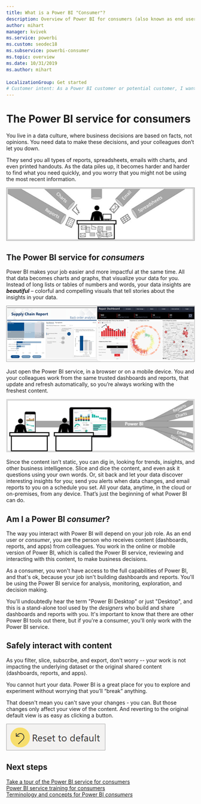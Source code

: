 ```yaml
---
title: What is a Power BI "Consumer"?
description: Overview of Power BI for consumers (also known as end users or business users).
author: mihart
manager: kvivek
ms.service: powerbi
ms.custom: seodec18
ms.subservice: powerbi-consumer
ms.topic: overview
ms.date: 10/31/2019
ms.author: mihart

LocalizationGroup: Get started
# Customer intent: As a Power BI customer or potential customer, I want to get a definition of a Power BI consumer so I know if I am a consumer (versus admin, creator, or dev) and, as a consumer, what I can accomplish with Power BI service.
---
```


# The Power BI service for consumers

You live in a data culture, where business decisions are based on facts, not opinions. You need data to make these decisions, and your colleagues don’t let you down.     
 
They send you all types of reports, spreadsheets, emails with charts, and even printed handouts. As the data piles up, it becomes harder and harder to find what you need quickly, and you worry that you might not be using the most recent information.  
 
![Power BI dashboard](media/end-user-consumer/power-bi-consumer-pipes.png)

## The Power BI service for *consumers*

Power BI makes your job easier and more impactful at the same time. All that data becomes charts and graphs, that visualize your data for you. Instead of long lists or tables of numbers and words, your data insights are ***beautiful*** – colorful and compelling visuals that tell stories about the insights in your data. 

![Power BI dashboard](media/end-user-consumer/power-bi-consumer-examples.png)
 
Just open the Power BI service, in a browser or on a mobile device. You and your colleagues work from the same trusted dashboards and reports, that update and refresh automatically, so you’re always working with the freshest content.   

![Power BI dashboard](media/end-user-consumer/power-bi-funnel.png)

Since the content isn’t static, you can dig in, looking for trends, insights, and other business intelligence. Slice and dice the content, and even ask it questions using your own words. Or, sit back and let your data discover interesting insights for you; send you alerts when data changes, and email reports to you on a schedule you set. All your data, anytime, in the cloud or on-premises, from any device. That’s just the beginning of what Power BI can do. 

## Am I a Power BI *consumer*?

The way you interact with Power BI will depend on your job role. As an end user or *consumer*, you are the person who receives content (dashboards, reports, and apps) from colleagues. You work in the online or mobile version of Power BI, which is called the Power BI service, reviewing and interacting with this content, to make business decisions. 
   
As a consumer, you won't have access to the full capabilities of Power BI, and that's ok, because your job isn't building dashboards and reports. You'll be using the Power BI service for analysis, monitoring, exploration, and decision making. 

You'll undoubtedly hear the term "Power BI Desktop" or just "Desktop", and this is a stand-alone tool used by the *designers* who build and share dashboards and reports with you.  It's important to know that there are other Power BI tools out there, but if you're a consumer, you'll only work with the Power BI service. 


## Safely interact with content 
As you filter, slice, subscribe, and export, don't worry -- your work is not impacting the underlying dataset or the original shared content (dashboards, reports, and apps).  

You cannot hurt your data.  Power BI is a great place for you to explore and experiment without worrying that you’ll “break” anything.  
 
That doesn't mean you can't save your changes - you can. But those changes only affect your view of the content. And reverting to the original default view is as easy as clicking a button.  

![Power BI dashboard](media/end-user-consumer/power-bi-reset.png)


## Next steps

[Take a tour of the Power BI service for consumers](end-user-reading-view.md)    
[Power BI service training for consumers](https://docs.microsoft.com/en-us/learn/paths/consume-data-with-power-bi/)    
[Terminology and concepts for Power BI *consumers*](end-user-basic-concepts.md)    

